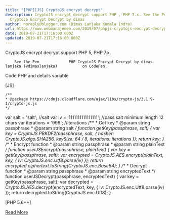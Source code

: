 ```yaml
---
title: "[PHP][JS] CryptoJS encrypt decrypt"
description: CryptoJS encrypt decrypt support PHP , PHP 7.x. See the Pen PHP
  CryptoJS Encrypt Decrypt by dimas
author: noreply@blogger.com (Dimas Lanjaka Kumala Indra)
url: https://www.webmanajemen.com/2019/07/phpjs-cryptojs-encrypt-decrypt.html
date: 2019-07-21T17:16:00.000Z
updated: 2019-07-21T17:16:00.000Z
---
```


CryptoJS encrypt decrypt support PHP 5, PHP 7.x.     
      
        See the Pen             PHP CryptoJS Encrypt Decrypt by dimas lanjaka (@dimaslanjaka)           on CodePen.      
          
    
  
  
Code PHP and details variable
  
[JS]
  

    /**
    * @package https://cdnjs.cloudflare.com/ajax/libs/crypto-js/3.1.9-1/crypto-js.js
    */
   var salt = 'salt'; //salt
   var iv = '1111111111111111'; //pass salt minimum length 12 chars
   var iterations = '999'; //iterations
   /**
    * Get key
    * @param string passphrase
    * @param string salt
    */
   function getKey(passphrase, salt) {
     var key = CryptoJS.PBKDF2(passphrase, salt, {
       hasher: CryptoJS.algo.SHA256,
       keySize: 64 / 8,
       iterations: iterations
     });
     return key;
   }
   /**
    * Encrypt function
    * @param string passphrase
    * @param string plainText
    */
   function userJSEncrypt(passphrase, plainText) {
     var key = getKey(passphrase, salt);
     var encrypted = CryptoJS.AES.encrypt(plainText, key, {
       iv: CryptoJS.enc.Utf8.parse(iv)
     });
     return encrypted.ciphertext.toString(CryptoJS.enc.Base64);
   }
   /**
    * Decrypt function
    * @param string passphrase
    * @param string encryptedText
    */
   function userJSDecrypt(passphrase, encryptedText) {
     var key = getKey(passphrase, salt);
     var decrypted = CryptoJS.AES.decrypt(encryptedText, key, {
       iv: CryptoJS.enc.Utf8.parse(iv)
     });
     return decrypted.toString(CryptoJS.enc.Utf8);
   }

  
[PHP 5.6++]
  

<?php
const SALT = 'salt'; //salt
const IV = '1111111111111111'; //pass salt minimum length 12 chars or it'll be show warning messages
const ITERATIONS = 999; //iterations
function userPHPEncrypt($passphrase, $plainText)
{  $key = \hash_pbkdf2("sha256", $passphrase, SALT, ITERATIONS, 64);
  $encryptedData = \openssl_encrypt($plainText, 'AES-256-CBC', \hex2bin($key), OPENSSL_RAW_DATA, IV);
  return \base64_encode($encryptedData);
}function userPHPDecrypt($passphrase, $encryptedTextBase64)
{  $encryptedText = \base64_decode($encryptedTextBase64);
  $key = \hash_pbkdf2("sha256", $passphrase, SALT, ITERATIONS, 64);
  $decryptedText = \openssl_decrypt($encryptedText, 'AES-256-CBC', \hex2bin($key), OPENSSL_RAW_DATA, IV);
  return $decryptedText;
}
   
    
Fix Problems
    How to fix openssl_encrypt() and       openssl_decrypt() errors  

Reference: Fix openssl encrypt decrypt [PHP]<hr/> <a href="https://www.webmanajemen.com/2019/07/phpjs-cryptojs-encrypt-decrypt.html" rel="follow" class="button" id="read-more">Read More</a>